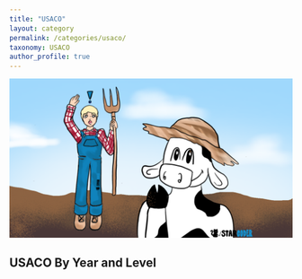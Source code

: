 ```yaml
---
title: "USACO"
layout: category
permalink: /categories/usaco/
taxonomy: USACO
author_profile: true
---
```


![](/assets/images/USACObessieheader.PNG)

## USACO By Year and Level
